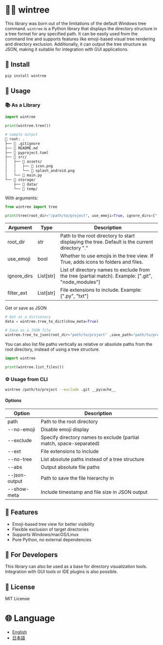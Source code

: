 # 📁🌳 wintree

This library was born out of the limitations of the default Windows tree command.
`wintree` is a Python library that displays the directory structure in a tree format for any specified path.
It can be easily used from the command line and supports features like emoji-based visual tree rendering and directory exclusion.
Additionally, it can output the tree structure as JSON, making it suitable for integration with GUI applications.

## 🔋 Install

```bash
pip install wintree
```

## 🚀 Usage

### 📚️ As a Library

```py
import wintree

print(wintree.tree())
```

```bash
# sample output
📂 root: .
├── 📄 .gitignore
├── 📄 README.md
├── 📄 pyproject.toml
├── 📁 src/
│   ├── 📁 assets/
│   │   ├── 📄 icon.png
│   │   └── 📄 splash_android.png
│   └── 📄 main.py
└── 📁 storage/
    ├── 📁 data/
    └── 📁 temp/
```

With arguments:

```py
from wintree import tree

print(tree(root_dir="/path/to/project", use_emoji=True, ignore_dirs=[".git", "__pycache__"], filter_exts=[".py",".txt"]))
```

| Argument    | Type      | Description                                                                                         |
| ----------- | --------- | --------------------------------------------------------------------------------------------------- |
| root_dir    | str       | Path to the root directory to start displaying the tree. Default is the current directory "."       |
| use_emoji   | bool      | Whether to use emojis in the tree view. If True, adds icons to folders and files.                   |
| ignore_dirs | List[str] | List of directory names to exclude from the tree (partial match). Example: [".git", "node_modules"] |
| filter_ext  | List[str] | File extensions to include. Example: [".py", "txt"]                                                 |

Get or save as JSON

```py
# Get as a dictionary
data = wintree.tree_to_dict(show_meta=True)

# Save as a JSON file
wintree.tree_to_json(root_dir="path/to/project" ,save_path="path/to/project_tree.json")
```

You can also list file paths vertically as relative or absolute paths from the root directory, instead of using a tree structure.

```py
import wintree

print(wintree.list_files())
```

### ⚙️ Usage from CLI

```bash
wintree /path/to/project --exclude .git __pycache__
```

#### Options

| Option        | Description                                                         |
| ------------- | ------------------------------------------------------------------- |
| path          | Path to the root directory                                          |
| --no-emoji    | Disable emoji display                                               |
| --exclude     | Specify directory names to exclude (partial match, space-separated) |
| --ext         | File extensions to include                                          |
| --no-tree     | List absolute paths instead of a tree structure                     |
| --abs         | Output absolute file paths                                          |
| --json-output | Path to save the file hierarchy in                                  |
| --show-meta   | Include timestamp and file size in JSON output                      |

## 📌 Features

- Emoji-based tree view for better visibility
- Flexible exclusion of target directories
- Supports Windows/macOS/Linux
- Pure Python, no external dependencies

## 🧪 For Developers

This library can also be used as a base for directory visualization tools. Integration with GUI tools or IDE plugins is also possible.

## 📄 License

MIT License

# 🌐 Language

- [English](./README.en.md)
- [日本語](./README.ja.md)
